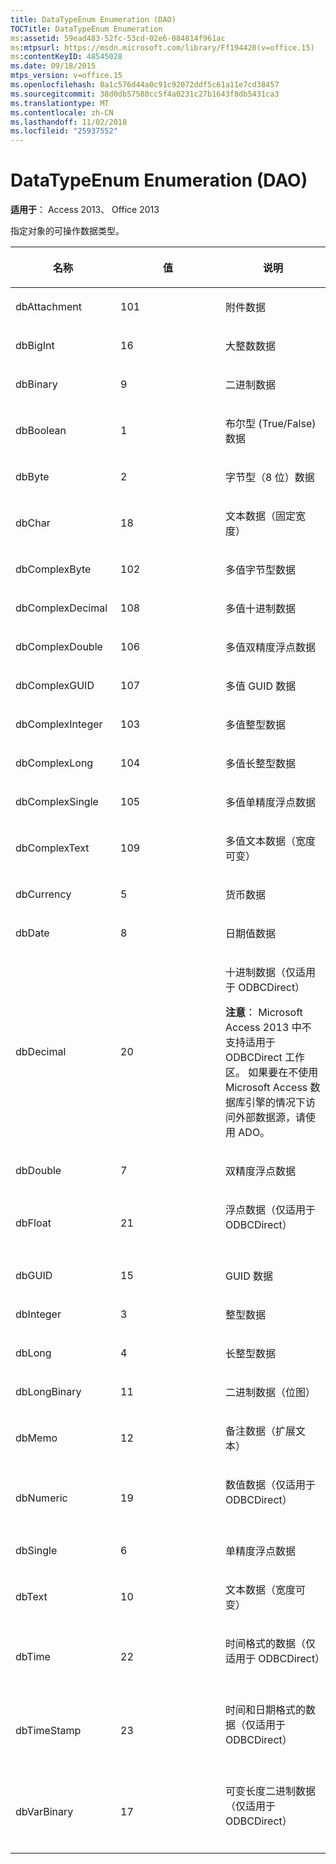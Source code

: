 ```yaml
---
title: DataTypeEnum Enumeration (DAO)
TOCTitle: DataTypeEnum Enumeration
ms:assetid: 59ead483-52fc-53cd-02e6-084814f961ac
ms:mtpsurl: https://msdn.microsoft.com/library/Ff194420(v=office.15)
ms:contentKeyID: 48545028
ms.date: 09/18/2015
mtps_version: v=office.15
ms.openlocfilehash: 0a1c576d44a0c91c92072ddf5c61a11e7cd38457
ms.sourcegitcommit: 38d0db57580cc5f4a0231c27b1643f8db5431ca3
ms.translationtype: MT
ms.contentlocale: zh-CN
ms.lasthandoff: 11/02/2018
ms.locfileid: "25937552"
---
```

# <a name="datatypeenum-enumeration-dao"></a>DataTypeEnum Enumeration (DAO)


**适用于**： Access 2013、 Office 2013

指定对象的可操作数据类型。

<table>
<colgroup>
<col style="width: 33%" />
<col style="width: 33%" />
<col style="width: 33%" />
</colgroup>
<thead>
<tr class="header">
<th><p>名称</p></th>
<th><p>值</p></th>
<th><p>说明</p></th>
</tr>
</thead>
<tbody>
<tr class="odd">
<td><p>dbAttachment</p></td>
<td><p>101</p></td>
<td><p>附件数据</p></td>
</tr>
<tr class="even">
<td><p>dbBigInt</p></td>
<td><p>16</p></td>
<td><p>大整数数据</p></td>
</tr>
<tr class="odd">
<td><p>dbBinary</p></td>
<td><p>9</p></td>
<td><p>二进制数据</p></td>
</tr>
<tr class="even">
<td><p>dbBoolean</p></td>
<td><p>1</p></td>
<td><p>布尔型 (True/False) 数据</p></td>
</tr>
<tr class="odd">
<td><p>dbByte</p></td>
<td><p>2</p></td>
<td><p>字节型（8 位）数据</p></td>
</tr>
<tr class="even">
<td><p>dbChar</p></td>
<td><p>18</p></td>
<td><p>文本数据（固定宽度）</p></td>
</tr>
<tr class="odd">
<td><p>dbComplexByte</p></td>
<td><p>102</p></td>
<td><p>多值字节型数据</p></td>
</tr>
<tr class="even">
<td><p>dbComplexDecimal</p></td>
<td><p>108</p></td>
<td><p>多值十进制数据</p></td>
</tr>
<tr class="odd">
<td><p>dbComplexDouble</p></td>
<td><p>106</p></td>
<td><p>多值双精度浮点数据</p></td>
</tr>
<tr class="even">
<td><p>dbComplexGUID</p></td>
<td><p>107</p></td>
<td><p>多值 GUID 数据</p></td>
</tr>
<tr class="odd">
<td><p>dbComplexInteger</p></td>
<td><p>103</p></td>
<td><p>多值整型数据</p></td>
</tr>
<tr class="even">
<td><p>dbComplexLong</p></td>
<td><p>104</p></td>
<td><p>多值长整型数据</p></td>
</tr>
<tr class="odd">
<td><p>dbComplexSingle</p></td>
<td><p>105</p></td>
<td><p>多值单精度浮点数据</p></td>
</tr>
<tr class="even">
<td><p>dbComplexText</p></td>
<td><p>109</p></td>
<td><p>多值文本数据（宽度可变）</p></td>
</tr>
<tr class="odd">
<td><p>dbCurrency</p></td>
<td><p>5</p></td>
<td><p>货币数据</p></td>
</tr>
<tr class="even">
<td><p>dbDate</p></td>
<td><p>8</p></td>
<td><p>日期值数据</p></td>
</tr>
<tr class="odd">
<td><p>dbDecimal</p></td>
<td><p>20</p></td>
<td><p>十进制数据（仅适用于 ODBCDirect）</p><p><strong>注意</strong>： Microsoft Access 2013 中不支持适用于 ODBCDirect 工作区。 如果要在不使用 Microsoft Access 数据库引擎的情况下访问外部数据源，请使用 ADO。</p>
</td>
</tr>
<tr class="even">
<td><p>dbDouble</p></td>
<td><p>7</p></td>
<td><p>双精度浮点数据</p></td>
</tr>
<tr class="odd">
<td><p>dbFloat</p></td>
<td><p>21</p></td>
<td><p>浮点数据（仅适用于 ODBCDirect）</p>

<br/>


</td>
</tr>
<tr class="even">
<td><p>dbGUID</p></td>
<td><p>15</p></td>
<td><p>GUID 数据</p></td>
</tr>
<tr class="odd">
<td><p>dbInteger</p></td>
<td><p>3</p></td>
<td><p>整型数据</p></td>
</tr>
<tr class="even">
<td><p>dbLong</p></td>
<td><p>4</p></td>
<td><p>长整型数据</p></td>
</tr>
<tr class="odd">
<td><p>dbLongBinary</p></td>
<td><p>11</p></td>
<td><p>二进制数据（位图）</p></td>
</tr>
<tr class="even">
<td><p>dbMemo</p></td>
<td><p>12</p></td>
<td><p>备注数据（扩展文本）</p></td>
</tr>
<tr class="odd">
<td><p>dbNumeric</p></td>
<td><p>19</p></td>
<td><p>数值数据（仅适用于 ODBCDirect）</p>

<br/>


</td>
</tr>
<tr class="even">
<td><p>dbSingle</p></td>
<td><p>6</p></td>
<td><p>单精度浮点数据</p></td>
</tr>
<tr class="odd">
<td><p>dbText</p></td>
<td><p>10</p></td>
<td><p>文本数据（宽度可变）</p></td>
</tr>
<tr class="even">
<td><p>dbTime</p></td>
<td><p>22</p></td>
<td><p>时间格式的数据（仅适用于 ODBCDirect）</p>

<br/>


</td>
</tr>
<tr class="odd">
<td><p>dbTimeStamp</p></td>
<td><p>23</p></td>
<td><p>时间和日期格式的数据（仅适用于 ODBCDirect）</p>

<br/>


</td>
</tr>
<tr class="even">
<td><p>dbVarBinary</p></td>
<td><p>17</p></td>
<td><p>可变长度二进制数据（仅适用于 ODBCDirect）</p>

<br/>


</td>
</tr>
</tbody>
</table>

